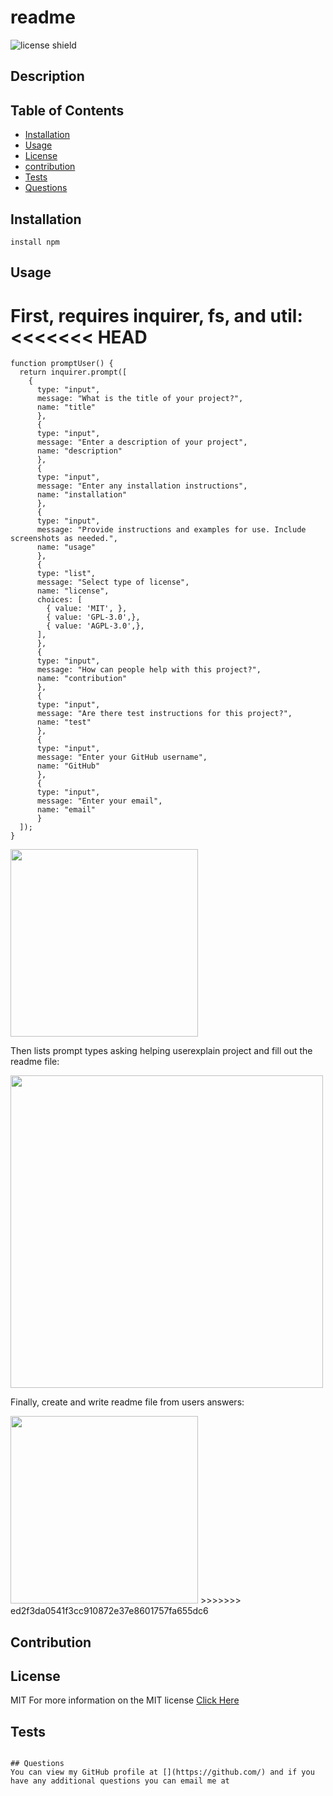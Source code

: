 # readme

![license shield](https://img.shields.io/badge/License-MIT-green.svg)

## Description


## Table of Contents
* [Installation](#installation)
* [Usage](#usage)
* [License](#license)
* [contribution](#contribution)
* [Tests](#tests)
* [Questions](#questions)

## Installation

``` install npm ```

## Usage
First, requires inquirer, fs, and util:
<<<<<<< HEAD
=======

```
function promptUser() {
  return inquirer.prompt([
    {
      type: "input",
      message: "What is the title of your project?",
      name: "title"
      },
      {
      type: "input",
      message: "Enter a description of your project",
      name: "description"
      },
      {
      type: "input",
      message: "Enter any installation instructions",
      name: "installation"
      },
      {
      type: "input",
      message: "Provide instructions and examples for use. Include screenshots as needed.",
      name: "usage"
      },
      {
      type: "list",
      message: "Select type of license",
      name: "license",
      choices: [ 
        { value: 'MIT', },
        { value: 'GPL-3.0',},
        { value: 'AGPL-3.0',},
      ],
      },
      {
      type: "input",
      message: "How can people help with this project?",
      name: "contribution"  
      },
      {
      type: "input",
      message: "Are there test instructions for this project?",
      name: "test"  
      },
      {
      type: "input",
      message: "Enter your GitHub username",
      name: "GitHub"  
      },
      {
      type: "input",
      message: "Enter your email",
      name: "email"  
      } 
  ]);
}
```

<img src="https://raw.githubusercontent.com/mdgragg/README-generator/master/images/ScreenShot1.png" width="300" />

Then lists prompt types asking helping userexplain project and fill out the readme file:

<img src="https://raw.githubusercontent.com/mdgragg/README-generator/master/images/ScreenShot2.png" width="500" />

Finally,  create and write readme file from users answers:

<img src="https://raw.githubusercontent.com/mdgragg/README-generator/master/images/ScreenShot3.png" width="300" />
>>>>>>> ed2f3da0541f3cc910872e37e8601757fa655dc6

## Contribution


## License
MIT
For more information on the MIT license [Click Here](https://choosealicense.com/licenses/MIT/)

## Tests
``` 

## Questions
You can view my GitHub profile at [](https://github.com/) and if you have any additional questions you can email me at 
